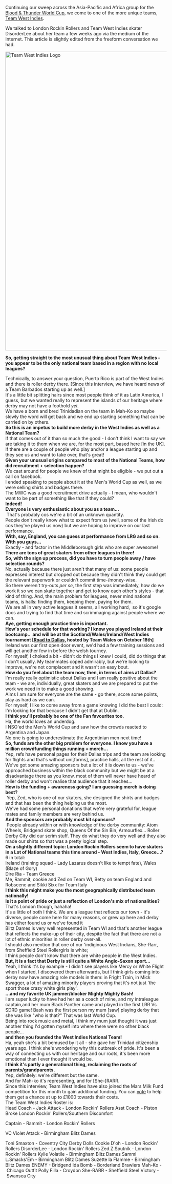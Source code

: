 <html><body><p>Continuing our sweep across the Asia-Pacific and Africa group for the <a href="http://rollerderbyworldcup.com/">Blood &amp; Thunder World Cup</a>, we come to one of the more unique teams, <a href="https://www.facebook.com/pages/Team-West-Indies-Roller-Derby-World-Cup/399084460193873">Team West Indies</a>.

We talked to London Rockin Rollers and Team West Indies skater DisorderLee about her team a few weeks ago via the medium of the Internet. This article is slightly edited from the freeform conversation we had.

<a href="/2014/09/teamwestindies.jpg"><img class="size-full wp-image-3773 aligncenter" src="http://www.scottishrollerderbyblog.com/2014/09/teamwestindies.jpg" alt="Team West Indies Logo" width="660" height="933"></a>

<strong>So, getting straight to the most unusual thing about Team West Indies - you appear to be the only national team based in a region with no local leagues?</strong>
</p><div id=":z6" class="aOT">Technically, to answer your question, Puerto Rico is part of the West Indies and there is roller derby there. [Since this interview, we have heard news of a Team Barbados starting up as well.]</div>
<div id=":z8" class="aOT">It's a little bit splitting hairs since most people think of it as Latin America, I guess, but we wanted really to represent the islands of our heritage where derby may not have a foothold <em>yet.</em></div>
<div id=":11m" class="aOT">We have a born and bred Trinidadian on the team in Mah-Ko so maybe slowly the word will get back and we end up starting something that can be carried on by others.</div>
<div class="aZe"></div>
<div id=":xc" class="aOT"><strong>So this is an impetus to build more derby in the West Indies as well as a National Team?</strong></div>
<div class="aZe"></div>
<div id=":xd" class="aOT">If that comes out of it than so much the good - I don't think I want to say we are taking it to them when we are, for the most part, based here [in the UK]. If there are a couple of people who play and/or a league starting up and they see us and want to take over, that's great!</div>
<div class="aZe"></div>
<div id=":u6" class="aOT"><strong>Given your unusual origins compared to most of the National Teams, how did recruitment + selection happen?</strong></div>
<div class="aZe"></div>
<div id=":u8" class="aOT">We cast around for people we knew of that might be eligible - we put out a call on facebook.</div>
<div id=":xf" class="aOT">I ended speaking to people about it at the Men's World Cup as well, as we were selling shirts and badges there.</div>
<div id=":xg" class="aOT">The MWC was a good recruitment drive actually - I mean, who wouldn't want to be part of something like that if they could?</div>
<div class="aZe"></div>
<div id=":xh" class="aOT"><strong>Indeed!</strong></div>
<div id=":xi" class="aOT"><strong>Everyone is very enthusiastic about you as a team...</strong></div>
<div class="aOT"></div>
<div class="aZe">
<div class="aO2"> That's probably cos we're a bit of an unknown quantity.</div>
</div>
<div id=":ub" class="aOT">People don't really know what to expect from us (well, some of the Irish do cos they've played us now) but we are hoping to improve on our last performance.</div>
<div class="aZe"></div>
<div id=":14l" class="aOT"><strong>With, say, England, you can guess at performance from LRG and so on. With you guys...</strong></div>
<div class="aZe"></div>
<div id=":15o" class="aOT">Exactly - and factor in the Middleborough girls who are super awesome!</div>
<div class="aZe"></div>
<div id=":15n" class="aOT"><strong>There are tons of great skaters from other leagues in there! </strong></div>
<div class="aOT"><strong>So, with the sign up process, did you have to turn people away / have selection rounds?</strong></div>
<div class="aZe"></div>
<div id=":xk" class="aOT">No, actually because there just aren't that many of us: some people expressed interest but dropped out because they didn't think they could get the relevant paperwork or couldn't commit time-/money-wise.</div>
<div id=":uc" class="aOT">So there weren't try-outs <em>per se</em>, the first step was immediately, how do we work it so we can skate together and get to know each other's styles - that kind of thing. And, the main problem for leagues, never mind national teams, is halls: finding them, keeping them, paying for them.</div>
<div class="aOT">We are all in very active leagues it seems, all working hard,  so it's google docs and trying to find that time and scrimmaging against people where we can.</div>
<div class="aOT"></div>
<div id=":ud" class="aOT"><strong>Aye, getting enough practice time is important.</strong></div>
<div id=":ue" class="aOT"><strong>How's your schedule for that working? I know you played Ireland at their bootcamp..</strong><strong>  </strong><strong>and will be at the Scotland/Wales/Ireland/West Indies tournament [<a href="https://www.facebook.com/events/724704624268299/?ref=22">Road to Dallas,</a> hosted by Team Wales on October 18th]</strong></div>
<div class="aZe"></div>
<div id=":15k" class="aOT">Ireland was our first open door event, we'd had a few training sessions and will get another few in before the welsh tourney.</div>
<div id=":xl" class="aOT">For myself, I choked a bit - didn't do things I knew I could, did do things that I don't usually. My teammates coped admirably, but we're looking to improve, we're not complacent and it wasn't an easy bout.</div>
<div class="aZe"></div>
<div id=":xm" class="aOT"><strong>How do you feel about the team now, then, in terms of aims at Dallas?</strong></div>
<div class="aZe"></div>
<div id=":uf" class="aOT">I'm really really optimistic about Dallas and I am really positive about the team - we are, individually, great skaters and we are prepared to put the work we need in to make a good showing.</div>
<div id=":ug" class="aOT">Aims I am sure for everyone are the same - go there, score some points, play as hard as we can.</div>
<div id=":uh" class="aOT">For myself, I like to come away from a game knowing I did the best I could: I'm looking for that because I didn't get that at Dublin.</div>
<div class="aZe"></div>
<div id=":15j" class="aOT"><strong>I think you'll probably be one of the Fan favourites too.</strong></div>
<div class="aZe"></div>
<div id=":15i" class="aOT">Ha, the world loves an underdog.</div>
<div id=":15h" class="aOT">I NSO'ed the Men's World Cup and saw how the crowds reacted to Argentina and Japan.</div>
<div id=":xn" class="aOT">No one is going to underestimate the Argentinian men next time!</div>
<div class="aZe"></div>
<div id=":15v" class="aOT"><strong>So, funds are the other big problem for everyone. I know you have a million crowdfunding things running + merch...</strong></div>
<div id=":15u" class="aOT"></div>
<div id=":15t" class="aOT">Yep, refs have personal pages for their Dallas trips and the team are looking for flights and that's without uni[forms], practice halls, all the rest of it..</div>
<div id=":156" class="aOT">We've got some amazing sponsors but a lot of it is down to us - we've approached business within the black community but we might be at a disadvantage there as you know, most of them will never have heard of roller derby and won't realise that audience that it reaches...</div>
<div class="aZe"></div>
<div id=":155" class="aOT"><strong>How is the funding + awareness going? I am guessing merch is doing best?</strong></div>
<div class="aZe">
<div class="aO1"></div>
<div class="aO2"> Yep, Zed, who is one of our skaters, she designed the shirts and badges and that has been the thing helping us the most.</div>
</div>
<div id=":xy" class="aOT">We've had some personal donations that we're very grateful for, league mates and family members are very behind us.</div>
<div class="aZe">
<div class="aO2"></div>
<div class="aO2"><strong>And the sponsors are probably most kit sponsors?</strong></div>
</div>
<div class="aZe">
<div class="aO1"></div>
<div class="aO2"> People already within or with knowledge of the derby community: Atom Wheels, Bridgend skate shop, Queens Of the Sin Bin, Armourflex... Roller Derby City did our scrim stuff. They do what they do very well and they also made our shirts so that was a pretty logical step.</div>
</div>
<div class="aZe"></div>
<div id=":uy" class="aOT"><strong>On a slightly different topic: London Rockin Rollers seem to have skaters in a Lot of National teams this time around - West Indies, Italy, Greece...?</strong></div>
<div class="aZe"></div>
<div id=":uz" class="aOT">6 in total:</div>
<div id=":14d" class="aOT">Ireland (training squad - Lady Lazarus doesn't like to tempt fate), Wales (Blaze of Gory)</div>
<div id=":y1" class="aOT">Dire Ria - Team Greece</div>
<div id=":y2" class="aOT">Me, Rammit, cookie and Zed on Team WI, Betty on team England and Robscene and Sikki Sixx for Team Italy</div>
<div class="aZe"></div>
<div id=":y3" class="aOT"><strong>I think this might make you the most geographically distributed team nationally!</strong></div>
<div id=":y4" class="aOT"><strong>Is it a point of pride or just a reflection of London's mix of nationalities?</strong></div>
<div class="aZe"></div>
<div id=":y5" class="aOT">That's London though, hahaha!</div>
<div id=":v1" class="aOT">It's a little of both I think. We are a league that reflects our town - it's diverse, people come here for many reasons, or grew up here and derby has either found us or we've found it</div>
<div id=":14c" class="aOT">Blitz Dames is very well represented in Team WI and that's another league that reflects the make-up of their city, despite the fact that there are not a lot of ethnic minorities in roller derby over-all.</div>
<div class="aZe">
<div class="aO1">I should also mention that one of our 'indiginous West Indians, She-Rarr, from Sheffield Steel Rollergirls is white;</div>
</div>
<div id=":y9" class="aOT">I think people don't know that there are white people in the West Indies.</div>
<div class="aOT"></div>
<div class="aOT"><strong>But, it is a fact that Derby is still quite a White Anglo-Saxon sport...</strong></div>
<div class="aOT"></div>
<div id=":ya" class="aOT">Yeah, I think it's by example - I didn't see players like Mercy or White Flight when I started, I discovered them afterwards, but I think girls coming into derby now have amazing role models in them: in Fright Train, in Mick Swagger, a lot of amazing minority players proving that it's not just 'the sport those crazy white girls play'.</div>
<div class="aZe"></div>
<div id=":zc" class="aOT"><strong>...and my favorite UK jammer/blocker Mighty Mighty Bash!</strong></div>
<div class="aZe"></div>
<div id=":zd" class="aOT">I am super lucky to have had her as a coach of mine, and my intraleague captain,and her mum Black Panther came and played in the first LRR Vs SDRD game! Bash was the first person my mum [saw] playing derby that she was like "who is that?" That was last World Cup.</div>
<div class="aZe">
<div class="aO1">Being into rock music and metal, I think my mum just thought it was just another thing I'd gotten myself into where there were no other black people...</div>
</div>
<div class="aZe"></div>
<div id=":ty" class="aOT"><strong>and then you founded the West Indies National Team!</strong></div>
<div class="aZe"></div>
<div id=":tz" class="aOT">Ha, yeah she's a bit bemused by it all - she gave her Trinidad citizenship years ago. I think she's wondering why this outbreak of pride. It's been a way of connecting us with our heritage and our roots, it's been more emotional than I ever thought it would be.</div>
<div class="aOT"></div>
<div class="aOT"><strong>I think it's partly a generational thing, reclaiming the roots of parents/grandparents.</strong></div>
<div class="aZe">
<div class="aO1"></div>
<div class="aO2">Yep, definitely: we're different but the same.</div>
</div>
<div id=":u4" class="aOT">And for Mah-ko it's representing, and for [She-]RARR.</div>
<div class="aOT"></div>
<div class="aOT"></div>
<div class="aOT">Since this interview, Team West Indies have also joined the Mars Milk Fund competition for this month to gain additional funding. You can <a href="http://www.marsmilk.com/fund2014/clubs/team-west-indies--roller-derby-world-cup">vote</a> to help them get a chance at up to £1000 towards their costs.</div>
<div class="aOT"></div>
<div class="aOT">The Team West Indies Roster is:</div>
<div class="aOT">Head Coach - Jack Attack - London Rockin' Rollers
Asst Coach - Piston Broke London Rockin' Rollers/Southern Discomfort

Captain - Rammit - London Rockin' Rollers</div>
<div class="aOT">VC Violet Attack - Birmingham Blitz Dames

Toni Smaxton - Coventry City Derby Dolls
Cookie D'oh - London Rockin' Rollers
DisorderLee - London Rockin' Rollers
Zed.Z.Sputnik - London Rockin' Rollers
Kylie Volatile - Birmingham Blitz Dames
Sammi L.Smacks'Em - Birmingham Blitz Dames
Suzette la Flamme - Birmingham Blitz Dames
ENEMY - Bridgend
Ida Bomb - Borderland Brawlers
Mah-Ko - Chicago Outfit
Polly Filla - Croydon
She-RARR - Sheffield Steel
Victory - Swansea City

</div></body></html>
